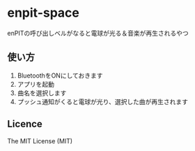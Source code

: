 # enpit-space
enPITの呼び出しベルがなると電球が光る＆音楽が再生されるやつ

## 使い方
1. BluetoothをONにしておきます
2. アプリを起動
3. 曲名を選択します
4. プッシュ通知がくると電球が光り、選択した曲が再生されます

## Licence
The MIT License (MIT)